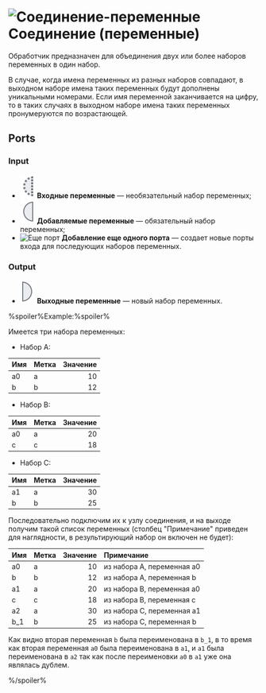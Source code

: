 # ![Соединение-переменные](../../images/icons/components/unionvariables_default.svg) Соединение (переменные)

Обработчик предназначен для объединения двух или более наборов переменных в один набор.

В случае, когда имена переменных из разных наборов совпадают, в выходном наборе имена таких переменных будут дополнены уникальными номерами. Если имя переменной заканчивается на цифру, то в таких случаях в выходном наборе имена таких переменных пронумеруются по возрастающей.

## Ports

### Input

* ![Входные переменные](../../images/icons/app/node/ports/inputs-optional/variable_inactive.svg) **Входные переменные** — необязательный набор переменных;
* ![Добавляемые переменные](../../images/icons/app/node/ports/inputs/variable_inactive.svg) **Добавляемые переменные** — обязательный набор переменных;
* ![Еще порт](../../images/icons/app/node/ports/add/add_inactive_default.svg) **Добавление еще одного порта** — создает новые порты входа для последующих наборов переменных.

### Output

* ![Выходные переменные](../../images/icons/app/node/ports/outputs/variable_inactive.svg) **Выходные переменные** — новый набор переменных.

%spoiler%Example:%spoiler%

Имеется три набора переменных:

* Набор A:

| Имя | Метка | Значение |
|:--|:--|--:|
| a0 | a | 10 |
| b | b | 12 |

* Набор B:

| Имя | Метка | Значение |
|:--|:--|--:|
| a0 | a | 20 |
| c | c | 18 |

* Набор C:

| Имя | Метка | Значение |
|:--|:--|--:|
| a1 | a | 30 |
| b | b | 25 |

Последовательно подключим их к узлу соединения, и на выходе получим такой список переменных (столбец "Примечание" приведен для наглядности, в результирующий набор он включен не будет):

| Имя | Метка | Значение | Примечание |
|:--|:--|--:|:--|
| a0 | a | 10 | из набора A, переменная a0 |
| b | b | 12 | из набора A, переменная b |
| a1 | a | 20 | из набора B, переменная a0 |
| c | c | 18 | из набора B, переменная c |
| a2 | a | 30 | из набора C, переменная a1 |
| b_1 | b | 25 | из набора C, переменная b |

Как видно вторая переменная `b` была переименована в `b_1`, в то время как вторая переменная `a0` была переименована в `a1`, и `a1` была переименована в `a2` так как после переименовки `a0` в `a1` уже она являлась дублем.

%/spoiler%
